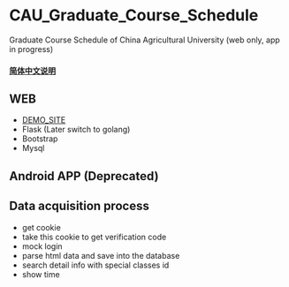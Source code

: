 # CAU_Graduate_Course_Schedule
Graduate Course Schedule of China Agricultural University (web only, app in progress)

#### [简体中文说明](./README_ZH.md)

## WEB
- [DEMO_SITE](https://schedule.cabbsir.com)
- Flask (Later switch to golang)
- Bootstrap
- Mysql

## Android APP (Deprecated)

## Data acquisition process
- get cookie
- take this cookie to get verification code
- mock login
- parse html data and save into the database
- search detail info with special classes id
- show time
